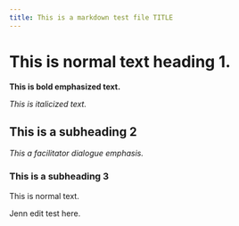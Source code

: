 ```yaml
---
title: This is a markdown test file TITLE
---
```


# This is normal text heading 1.

**This is bold emphasized text.**

*This is italicized text.*

## This is a subheading 2

*This a facilitator dialogue emphasis.*

### This is a subheading 3

This is normal text.

Jenn edit test here.

